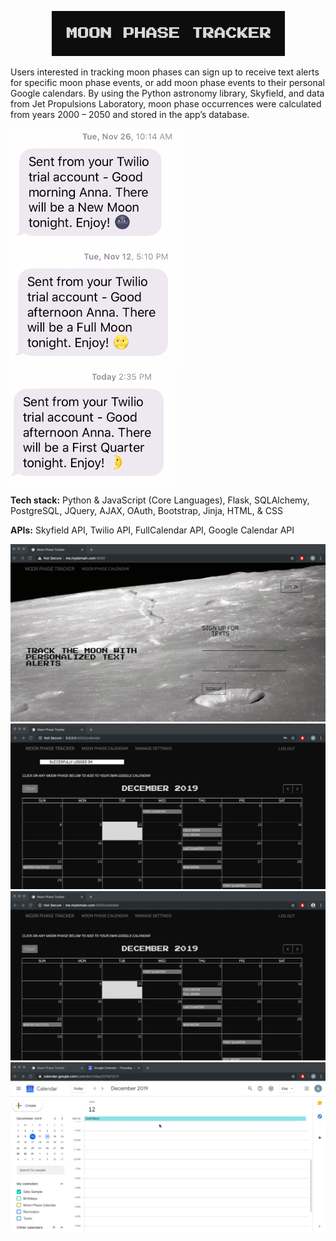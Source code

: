 
<p align='center'>
    <img src="static/img/title.jpg">
</p>

Users interested in tracking moon phases can sign up to receive text alerts for specific moon phase events, or add moon phase events to their personal Google calendars. By using the Python astronomy library, Skyfield, and data from Jet Propulsions Laboratory, moon phase occurrences were calculated from years 2000 – 2050 and stored in the app’s database.

<img src='static/img/newmoon.png'>
<img src='static/img/fullmoon.png'>
<img src='static/img/firstquarter.png'>

<strong>Tech stack:</strong> Python & JavaScript (Core Languages), Flask, SQLAlchemy, PostgreSQL, JQuery, AJAX,  OAuth, Bootstrap, Jinja, HTML, & CSS


<strong>APIs:</strong> Skyfield API, Twilio API, FullCalendar API, Google Calendar API

![Sign Up](static/img/registrationform.gif)
![Settings](static/img/managesettings.gif)
![Calendar](static/img/oauth.gif)
![Oauth](static/img/coldmoon.gif)
